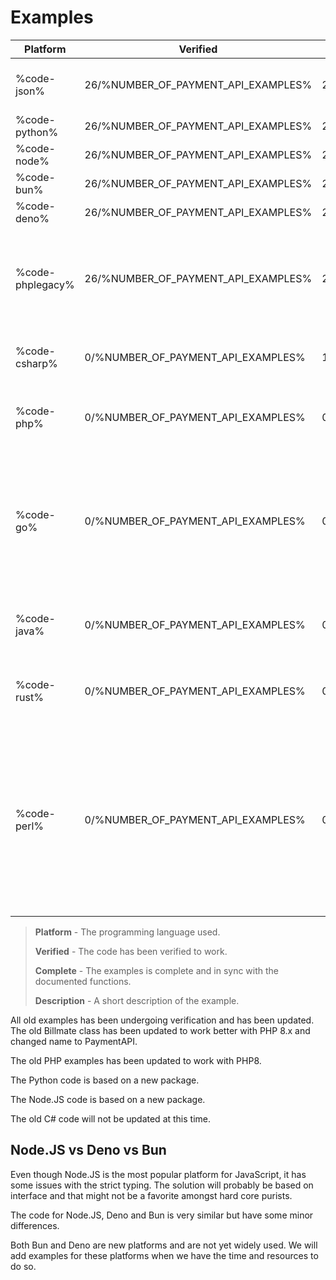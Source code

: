 # Examples

<include from="Snippets-PaymentAPI.md" element-id="snippet-header"></include>


| Platform         | Verified                            | Complete                            | Description                                                                                                                                                                                               |
|------------------|-------------------------------------|-------------------------------------|-----------------------------------------------------------------------------------------------------------------------------------------------------------------------------------------------------------|
| %code-json%      | 26/%NUMBER_OF_PAYMENT_API_EXAMPLES% | 26/%NUMBER_OF_PAYMENT_API_EXAMPLES% | JSON basic example payloads. Updated 2024.                                                                                                                                                                |
| %code-python%    | 26/%NUMBER_OF_PAYMENT_API_EXAMPLES% | 26/%NUMBER_OF_PAYMENT_API_EXAMPLES% | Python3 code. Updated 2024.                                                                                                                                                                               |
| %code-node%      | 26/%NUMBER_OF_PAYMENT_API_EXAMPLES% | 26/%NUMBER_OF_PAYMENT_API_EXAMPLES% | Node.JS code. Updated 2024.                                                                                                                                                                               |
| %code-bun%       | 26/%NUMBER_OF_PAYMENT_API_EXAMPLES% | 26/%NUMBER_OF_PAYMENT_API_EXAMPLES% | Bun code. Updated 2024.                                                                                                                                                                                   |
| %code-deno%      | 26/%NUMBER_OF_PAYMENT_API_EXAMPLES% | 26/%NUMBER_OF_PAYMENT_API_EXAMPLES% | Deno code. Updated 2024.                                                                                                                                                                                  |
| %code-phplegacy% | 26/%NUMBER_OF_PAYMENT_API_EXAMPLES% | 26/%NUMBER_OF_PAYMENT_API_EXAMPLES% | Old PHP code, refreshed and moved from our old API documentation. This code is based on PHP5.                                                                                                             |
| %code-csharp%    | 0/%NUMBER_OF_PAYMENT_API_EXAMPLES%  | 11/%NUMBER_OF_PAYMENT_API_EXAMPLES% | C# code, moved from our old API documentation.                                                                                                                                                            |
| %code-php%       | 0/%NUMBER_OF_PAYMENT_API_EXAMPLES%  | 0/%NUMBER_OF_PAYMENT_API_EXAMPLES%  | New PHP code. Updated is currently a work in progress.                                                                                                                                                    |
| %code-go%        | 0/%NUMBER_OF_PAYMENT_API_EXAMPLES%  | 0/%NUMBER_OF_PAYMENT_API_EXAMPLES%  | Go has some issues with the strict typing. The solution will probably be based on interface and that might not be a favorite amongst hard core purists.                                                   |
| %code-java%      | 0/%NUMBER_OF_PAYMENT_API_EXAMPLES%  | 0/%NUMBER_OF_PAYMENT_API_EXAMPLES%  | Java is not a prioritized language and will ba added at a later stage.                                                                                                                                    |
| %code-rust%      | 0/%NUMBER_OF_PAYMENT_API_EXAMPLES%  | 0/%NUMBER_OF_PAYMENT_API_EXAMPLES%  | Rust is coming as soon as we've managed to learn best practices.                                                                                                                                          |
| %code-perl%      | 0/%NUMBER_OF_PAYMENT_API_EXAMPLES%  | 0/%NUMBER_OF_PAYMENT_API_EXAMPLES%  | Hashes in Perl doesn't keep the same order for properties from time to time which makes hashing a pain. Also Perl has some issues with HMAC_SHA512 end will be postponed until we find a viable solution. |

> **Platform** - The programming language used.
> 
> **Verified** - The code has been verified to work.
> 
> **Complete** - The examples is complete and in sync with the documented functions.
> 
> **Description** - A short description of the example.

All old examples has been undergoing verification and has been updated. The old Billmate class has been updated to work better with PHP 8.x and changed name to PaymentAPI.

The old PHP examples has been updated to work with PHP8.

The Python code is based on a new package.

The Node.JS code is based on a new package.

The old C# code will not be updated at this time.

## Node.JS vs Deno vs Bun
Even though Node.JS is the most popular platform for JavaScript, it has some issues with the strict typing. The solution will probably be based on interface and that might not be a favorite amongst hard core purists.

The code for Node.JS, Deno and Bun is very similar but have some minor differences.

Both Bun and Deno are new platforms and are not yet widely used. We will add examples for these platforms when we have the time and resources to do so.
